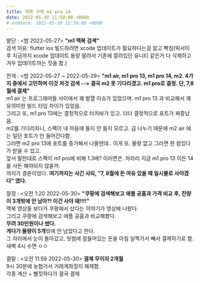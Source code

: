 ```yaml
---
title: 맥북 구매 m1 pro 14
date: 2022-05-30 11:59:00 +0800
# enddate: 2022-05-30 11:59:00 +0800
---
```

발단 : <밤 2022-05-27> **"m1 맥북 검색"**  
검색 이유: flutter ios 빌드하려면 xcode 업데이트가 필요하다는걸 알고 빡침(빅서이후 지금까지 xcode 업데이트 용량 딸려서 기존에 깔려있던 유니티 같은거 다 삭제하고 겨우 업데이트하는 짓을 함.)

전개 : <밤 2022-05-27 ~ 2022-05-29> **"m1 air, m1 pro 13, m1 pro 14, m2. 4가지 중에서 고민하며 이것 저것 검색 --> 결국 m2 못 기다리겠고. m1 pro로 결정. 단, 7,8월에 결제"**  
m1 air 는 프로그래머들 사이에서 꽤 발열 이슈가 있었으며. m1 pro 13 과 비교해서 꽤 유의미한 빌드 타임 차이가 있었음.  
그리고 또, m1 pro 13에는 결정적으로 터치바가 있고. 더더 결정적으로 포트가 짜증났음.  
m2를 기다리자니, 스펙이 내 마음에 들지 안 들지 모르고. 급 나누기 때문에 m2 air 에는 일단 포트가 안 들어간다함.  
그러면 m2 pro 13에 포트를 증가해서 나올텐데.. 이게 또. 물량 없고 그러면 한 참있다가 받을 수 있고.  
앞서 말한대로 스펙이 m1 pro에 비해 1.3배? 이러면은. 차라리 지금 m1 pro 13 이든 14를 사든 해야되지 않을까.  
까지가 결론이었다. **여기까지는 사긴 사되, "7, 8월에 돈 여유 있을 때 일시불로 사야겠다" 였다.**

절정 : <오전 1:20 2022-05-30> **"쿠팡에 검색해보고 애플 공홈과 가격 비교 후, 잔량이 3개밖에 안 남아?! 이건 사야 돼!!!!"**  
맥북 영상들 보다가 쿠팡에서 샀다는 이야기가 영상에 나왔다.  
그리고 쿠팡에 검색해보고 애플 공홈과 비교해봤다.  
**무려 30만원이나 쌌다.**  
**게다가 물량이 5개**밖에 안 남았다고 한다.  
그 자리에서 눈이 돌아갔고, 빗썸에 잠들어있는 돈을 아침 일찍가서 빼서 결제하기로 함. 새벽 4시 수면 ㅇㅇ

결말 : <오전 11:59 2022-05-30> **결제 무이자 2개월**  
9시 30분에 농협가서 거래계좌정지 해제함.  
각종 계산 + 뻘짓하다가 결국 결제

